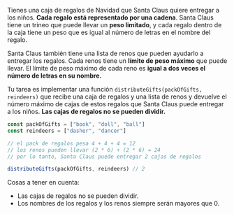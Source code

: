 Tienes una caja de regalos de Navidad que Santa Claus quiere entregar a los niños. **Cada regalo está representado por una cadena**. Santa Claus tiene un trineo que puede llevar un **peso limitado**, y cada regalo dentro de la caja tiene un peso que es igual al número de letras en el nombre del regalo.

Santa Claus también tiene una lista de renos que pueden ayudarlo a entregar los regalos. Cada renos tiene un **límite de peso máximo** que puede llevar. El límite de peso máximo de cada reno es **igual a dos veces el número de letras en su nombre.**

Tu tarea es implementar una función `distributeGifts(packOfGifts, reindeers)` que recibe una caja de regalos y una lista de renos y devuelve el número máximo de cajas de estos regalos que Santa Claus puede entregar a los niños. **Las cajas de regalos no se pueden dividir.**

```js
const packOfGifts = ["book", "doll", "ball"]
const reindeers = ["dasher", "dancer"]

// el pack de regalos pesa 4 + 4 + 4 = 12
// los renos pueden llevar (2 * 6) + (2 * 6) = 24
// por lo tanto, Santa Claus puede entregar 2 cajas de regalos

distributeGifts(packOfGifts, reindeers) // 2
```

Cosas a tener en cuenta:

- Las cajas de regalos no se pueden dividir.
- Los nombres de los regalos y los renos siempre serán mayores que 0.
